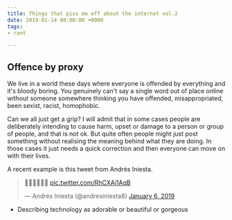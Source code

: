 ```yaml
---
title: Things that piss me off about the internet vol.2
date: 2019-01-14 00:00:00 +0000
tags:
- rant

---
```

## Offence by proxy

We live in a world these days where everyone is offended by everything and it's bloody boring. You genuinely can't say a single word out of place online without someone somewhere thinking you have offended, misappropriated, been sexist, racist, homophobic.

Can we all just get a grip? I will admit that in some cases people are deliberately intending to cause harm, upset or damage to a person or group of people, and that is not ok. But quite often people might just post something without realising the meaning behind what they are doing. In those cases it just needs a quick correction and then everyone can move on with their lives.

A recent example is this tweet from Andrés Iniesta.

<blockquote class="twitter-tweet" data-lang="en"> <p lang="und" dir="ltr">👑👑👑💫💫💫 <a href="https://t.co/RhCXAj1AqB">pic.twitter.com/RhCXAj1AqB</a></p> — Andrés Iniesta (@andresiniesta8) <a href="[https://twitter.com/andresiniesta8/status/1081989025710436357](https://twitter.com/andresiniesta8/status/1081989025710436357 "https://twitter.com/andresiniesta8/status/1081989025710436357")">January 6, 2019</a> </blockquote> <script async src="[https://platform.twitter.com/widgets.js](https://platform.twitter.com/widgets.js "https://platform.twitter.com/widgets.js")" charset="utf-8"></script>

* Describing technology as adorable or beautiful or gorgeous
